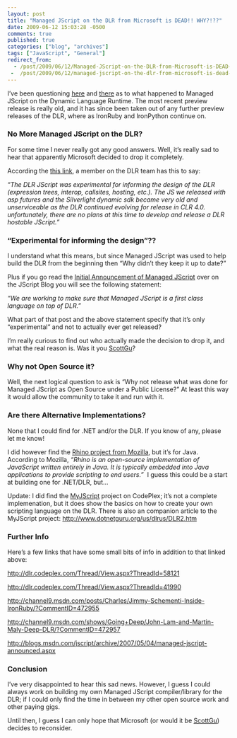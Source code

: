 ```yaml
---
layout: post
title: "Managed JScript on the DLR from Microsoft is DEAD!! WHY?!??"
date: 2009-06-12 15:03:28 -0500
comments: true
published: true
categories: ["blog", "archives"]
tags: ["JavaScript", "General"]
redirect_from: 
  - /post/2009/06/12/Managed-JScript-on-the-DLR-from-Microsoft-is-DEAD-Why
 -  /post/2009/06/12/managed-jscript-on-the-dlr-from-microsoft-is-dead-why
---
```

<!-- more -->
<p>I’ve been questioning <a href="http://stackoverflow.com/questions/775339/where-can-you-download-managed-jscript-for-the-dlr" target="_blank">here</a> and <a href="http://channel9.msdn.com/shows/Going+Deep/John-Lam-and-Martin-Maly-Deep-DLR/?CommentID=472957" target="_blank">there</a> as to what happened to Managed JScript on the Dynamic Language Runtime. The most recent preview release is really old, and it has since been taken out of any further preview releases of the DLR, where as IronRuby and IronPython continue on.</p>  <h3>No More Managed JScript on the DLR?</h3>  <p>For some time I never really got any good answers. Well, it’s really sad to hear that apparently Microsoft decided to drop it completely.</p>  <p>According the <a href="http://dlr.codeplex.com/Thread/View.aspx?ThreadId=58121" target="_blank">this link</a>, a member on the DLR team has this to say:</p>  <p><em>“The DLR JScript was experimental for informing the design of the DLR (expression trees, interop, callsites, hosting, etc.). The JS we released with asp futures and the Silverlight dynamic sdk became very old and unserviceable as the DLR continued evolving for release in CLR 4.0. unfortunately, there are no plans at this time to develop and release a DLR hostable JScript.”</em></p>  <h3>“Experimental for informing the design”??</h3>  <p>I understand what this means, but since Managed JScript was used to help build the DLR from the beginning then “Why didn’t they keep it up to date?”</p>  <p>Plus if you go read the <a href="http://blogs.msdn.com/jscript/archive/2007/05/04/managed-jscript-announced.aspx" target="_blank">Initial Announcement of Managed JScript</a> over on the JScript Blog you will see the following statement:</p>  <p><em>“We are working to make sure that Managed JScript is a first class language on top of DLR.”</em></p>  <p>What part of that post and the above statement specify that it’s only “experimental” and not to actually ever get released?</p>  <p>I’m really curious to find out who actually made the decision to drop it, and what the real reason is. Was it you <a href="http://weblogs.asp.net/scottgu/" target="_blank">ScottGu</a>?</p>  <h3>Why not Open Source it?</h3>  <p>Well, the next logical question to ask is “Why not release what was done for Managed JScript as Open Source under a Public License?” At least this way it would allow the community to take it and run with it.</p>  <h3>Are there Alternative Implementations?</h3>  <p>None that I could find for .NET and/or the DLR. If you know of any, please let me know!</p>  <p>I did however find the <a href="http://www.mozilla.org/rhino/" target="_blank">Rhino project from Mozilla</a>, but it’s for Java. According to Mozilla, <em>“Rhino is an open-source implementation of JavaScript written entirely in Java. It is typically embedded into Java applications to provide scripting to end users.”&#160; </em>I guess this could be a start at building one for .NET/DLR, but…</p>  <p>Update: I did find the <a href="http://myjscript.codeplex.com/" target="_blank">MyJScript</a> project on CodePlex; it’s not a complete implemenation, but it does show the basics on how to create your own scripting language on the DLR. There is also an companion article to the MyJScript project: <a title="http://www.dotnetguru.org/us/dlrus/DLR2.htm" href="http://www.dotnetguru.org/us/dlrus/DLR2.htm">http://www.dotnetguru.org/us/dlrus/DLR2.htm</a></p>  <h3>Further Info</h3>  <p>Here’s a few links that have some small bits of info in addition to that linked above:</p>  <p><a title="http://dlr.codeplex.com/Thread/View.aspx?ThreadId=58121" href="http://dlr.codeplex.com/Thread/View.aspx?ThreadId=58121">http://dlr.codeplex.com/Thread/View.aspx?ThreadId=58121</a></p>  <p><a title="http://dlr.codeplex.com/Thread/View.aspx?ThreadId=41990" href="http://dlr.codeplex.com/Thread/View.aspx?ThreadId=41990">http://dlr.codeplex.com/Thread/View.aspx?ThreadId=41990</a></p>  <p><a title="http://channel9.msdn.com/posts/Charles/Jimmy-Schementi-Inside-IronRuby/?CommentID=472955" href="http://channel9.msdn.com/posts/Charles/Jimmy-Schementi-Inside-IronRuby/?CommentID=472955">http://channel9.msdn.com/posts/Charles/Jimmy-Schementi-Inside-IronRuby/?CommentID=472955</a></p>  <p><a title="http://channel9.msdn.com/shows/Going+Deep/John-Lam-and-Martin-Maly-Deep-DLR/?CommentID=472957" href="http://channel9.msdn.com/shows/Going+Deep/John-Lam-and-Martin-Maly-Deep-DLR/?CommentID=472957">http://channel9.msdn.com/shows/Going+Deep/John-Lam-and-Martin-Maly-Deep-DLR/?CommentID=472957</a></p>  <p><a title="http://blogs.msdn.com/jscript/archive/2007/05/04/managed-jscript-announced.aspx" href="http://blogs.msdn.com/jscript/archive/2007/05/04/managed-jscript-announced.aspx">http://blogs.msdn.com/jscript/archive/2007/05/04/managed-jscript-announced.aspx</a></p>  <h3>Conclusion</h3>  <p>I’ve very disappointed to hear this sad news. However, I guess I could always work on building my own Managed JScript compiler/library for the DLR; if I could only find the time in between my other open source work and other paying gigs.</p>  <p>Until then, I guess I can only hope that Microsoft (or would it be <a href="http://weblogs.asp.net/scottgu/" target="_blank">ScottGu</a>) decides to reconsider.</p>
